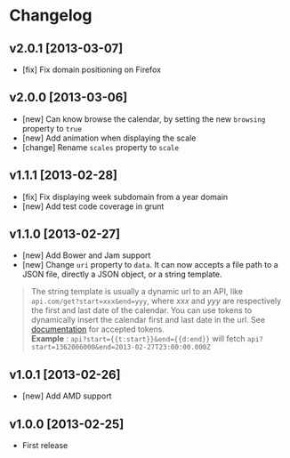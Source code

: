 # Changelog

## v2.0.1 [2013-03-07]

* [fix] Fix domain positioning on Firefox

## v2.0.0 [2013-03-06]

* [new] Can know browse the calendar, by setting the new `browsing` property to `true`
* [new] Add animation when displaying the scale
* [change] Rename `scales` property to `scale`

## v1.1.1 [2013-02-28]

* [fix] Fix displaying week subdomain from a year domain
* [new] Add test code coverage in grunt

## v1.1.0 [2013-02-27]

* [new] Add Bower and Jam support
* [new] Change `uri` property to `data`. It can now accepts a file path to a JSON file, directly a JSON object, or a string template.

> The string template is usually a dynamic url to an API, like `api.com/get?start=xxx&end=yyy`, where *xxx* and *yyy* are respectively the first and last date of the calendar. You can use tokens to dynamically insert the calendar first and last date in the url. See [documentation](http://kamisama.github.com/cal-heatmap/) for accepted tokens.  
> **Example** : `api?start={{t:start}}&end={{d:end}}` will fetch `api?start=1362006000&end=2013-02-27T23:00:00.000Z`


## v1.0.1 [2013-02-26]

* [new] Add AMD support

## v1.0.0 [2013-02-25]

* First release